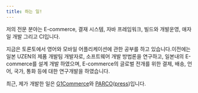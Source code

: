```yaml
---
title: 하는 일!
---
```


저의 전문 분야는 E-commerce, 결재 시스템, 자바 프레임워크, 빌드와 개발운영, 애자일 개발 그리고 CI입니다.

지금은 토론토에서 영어와 모바일 어플리케이션에 관한 공부를 하고 있습니다.이전에는 일본 UZEN의 제품 개발팀 개발자로, 소프트웨어 개발 방법론을 연구하고, 일본내의 E-commerce를 설계 개발 하였으며, E-commerce의 글로벌 전개를 위한 결제, 배송, 언어, 국가, 통화 등에 대한 연구개발을 하였습니다.

최근, 제가 개발한 일은 [G1Commerce](http://g1commerce.jp/)와 [PARCO](http://www.anrealage.com/)([press](https://prtimes.jp/main/html/rd/p/000000018.000011185.html))입니다.